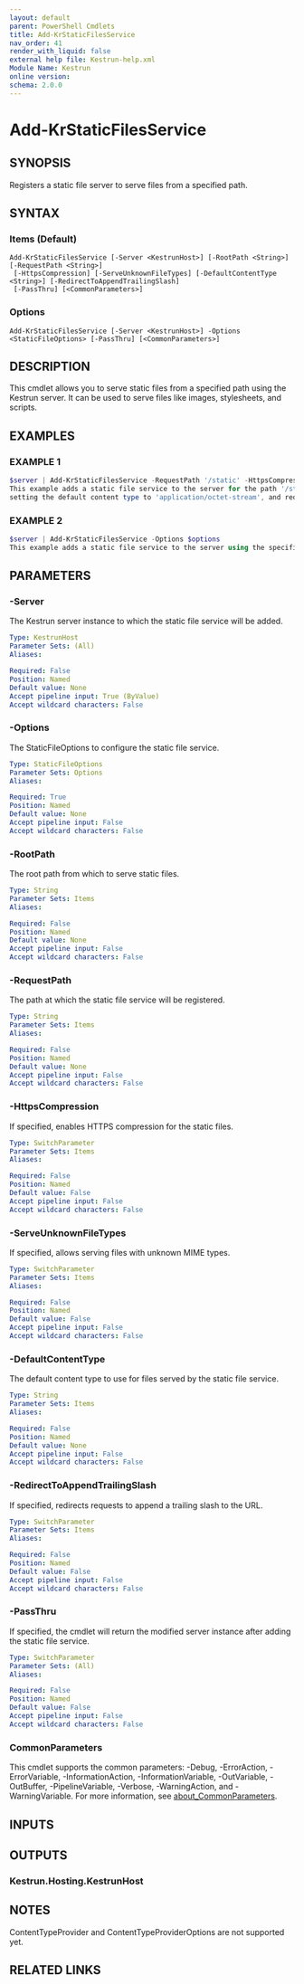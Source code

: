 ```yaml
---
layout: default
parent: PowerShell Cmdlets
title: Add-KrStaticFilesService
nav_order: 41
render_with_liquid: false
external help file: Kestrun-help.xml
Module Name: Kestrun
online version:
schema: 2.0.0
---
```


# Add-KrStaticFilesService

## SYNOPSIS
Registers a static file server to serve files from a specified path.

## SYNTAX

### Items (Default)
```
Add-KrStaticFilesService [-Server <KestrunHost>] [-RootPath <String>] [-RequestPath <String>]
 [-HttpsCompression] [-ServeUnknownFileTypes] [-DefaultContentType <String>] [-RedirectToAppendTrailingSlash]
 [-PassThru] [<CommonParameters>]
```

### Options
```
Add-KrStaticFilesService [-Server <KestrunHost>] -Options <StaticFileOptions> [-PassThru] [<CommonParameters>]
```

## DESCRIPTION
This cmdlet allows you to serve static files from a specified path using the Kestrun server.
It can be used to serve files like images, stylesheets, and scripts.

## EXAMPLES

### EXAMPLE 1
```powershell
$server | Add-KrStaticFilesService -RequestPath '/static' -HttpsCompression -ServeUnknownFileTypes -DefaultContentType 'application/octet-stream' -RedirectToAppendTrailingSlash
This example adds a static file service to the server for the path '/static', enabling HTTPS compression, allowing serving unknown file types,
setting the default content type to 'application/octet-stream', and redirecting requests to append a trailing slash.
```

### EXAMPLE 2
```powershell
$server | Add-KrStaticFilesService -Options $options
This example adds a static file service to the server using the specified StaticFileOptions.
```

## PARAMETERS

### -Server
The Kestrun server instance to which the static file service will be added.

```yaml
Type: KestrunHost
Parameter Sets: (All)
Aliases:

Required: False
Position: Named
Default value: None
Accept pipeline input: True (ByValue)
Accept wildcard characters: False
```

### -Options
The StaticFileOptions to configure the static file service.

```yaml
Type: StaticFileOptions
Parameter Sets: Options
Aliases:

Required: True
Position: Named
Default value: None
Accept pipeline input: False
Accept wildcard characters: False
```

### -RootPath
The root path from which to serve static files.

```yaml
Type: String
Parameter Sets: Items
Aliases:

Required: False
Position: Named
Default value: None
Accept pipeline input: False
Accept wildcard characters: False
```

### -RequestPath
The path at which the static file service will be registered.

```yaml
Type: String
Parameter Sets: Items
Aliases:

Required: False
Position: Named
Default value: None
Accept pipeline input: False
Accept wildcard characters: False
```

### -HttpsCompression
If specified, enables HTTPS compression for the static files.

```yaml
Type: SwitchParameter
Parameter Sets: Items
Aliases:

Required: False
Position: Named
Default value: False
Accept pipeline input: False
Accept wildcard characters: False
```

### -ServeUnknownFileTypes
If specified, allows serving files with unknown MIME types.

```yaml
Type: SwitchParameter
Parameter Sets: Items
Aliases:

Required: False
Position: Named
Default value: False
Accept pipeline input: False
Accept wildcard characters: False
```

### -DefaultContentType
The default content type to use for files served by the static file service.

```yaml
Type: String
Parameter Sets: Items
Aliases:

Required: False
Position: Named
Default value: None
Accept pipeline input: False
Accept wildcard characters: False
```

### -RedirectToAppendTrailingSlash
If specified, redirects requests to append a trailing slash to the URL.

```yaml
Type: SwitchParameter
Parameter Sets: Items
Aliases:

Required: False
Position: Named
Default value: False
Accept pipeline input: False
Accept wildcard characters: False
```

### -PassThru
If specified, the cmdlet will return the modified server instance after adding the static file service.

```yaml
Type: SwitchParameter
Parameter Sets: (All)
Aliases:

Required: False
Position: Named
Default value: False
Accept pipeline input: False
Accept wildcard characters: False
```

### CommonParameters
This cmdlet supports the common parameters: -Debug, -ErrorAction, -ErrorVariable, -InformationAction, -InformationVariable, -OutVariable, -OutBuffer, -PipelineVariable, -Verbose, -WarningAction, and -WarningVariable. For more information, see [about_CommonParameters](http://go.microsoft.com/fwlink/?LinkID=113216).

## INPUTS

## OUTPUTS

### Kestrun.Hosting.KestrunHost
## NOTES
ContentTypeProvider and ContentTypeProviderOptions are not supported yet.

## RELATED LINKS
